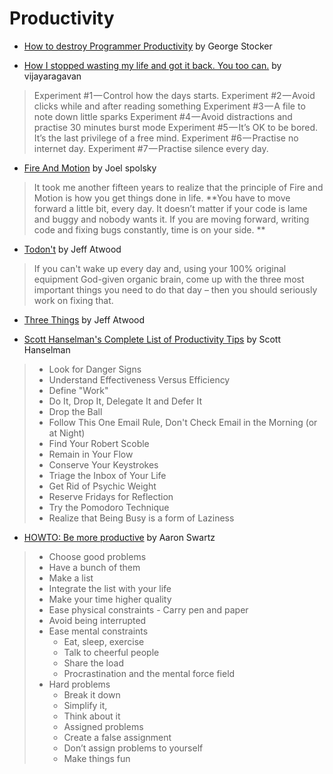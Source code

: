 # Productivity

* [How to destroy Programmer Productivity](https://georgestocker.com/2014/04/15/how-to-destroy-programmer-productivity/) by George Stocker

* [How I stopped wasting my life and got it back. You too can.](http://vijayaragavan.com/post/134177862039/how-i-stopped-wasting-my-life-you-too-can) by vijayaragavan

> Experiment #1 — Control how the days starts.
> Experiment #2 — Avoid clicks while and after reading something
> Experiment #3 — A file to note down little sparks
> Experiment #4 — Avoid distractions and practise 30 minutes burst mode
> Experiment #5 — It’s OK to be bored. It’s the last privilege of a free mind.
> Experiment #6 — Practise no internet day.
> Experiment #7 — Practise silence every day.

* [Fire And Motion](https://www.joelonsoftware.com/2002/01/06/fire-and-motion/) by Joel spolsky

> It took me another fifteen years to realize that the principle of Fire and Motion is how you get things done in life. **You have to move forward a little bit, every day. It doesn’t matter if your code is lame and buggy and nobody wants it. If you are moving forward, writing code and fixing bugs constantly, time is on your side. **

* [Todon't](https://blog.codinghorror.com/todont/) by Jeff Atwood

> If you can't wake up every day and, using your 100% original equipment God-given organic brain, come up with the three most important things you need to do that day – then you should seriously work on fixing that.

* [Three Things](https://blog.codinghorror.com/three-things/) by Jeff Atwood

* [Scott Hanselman's Complete List of Productivity Tips](https://www.hanselman.com/blog/ScottHanselmansCompleteListOfProductivityTips.aspx) by Scott Hanselman

> * Look for Danger Signs  
> * Understand Effectiveness Versus Efficiency  
> * Define "Work"  
> * Do It, Drop It, Delegate It and Defer It  
> * Drop the Ball  
> * Follow This One Email Rule, Don't Check Email in the Morning (or at Night)  
> * Find Your Robert Scoble  
> * Remain in Your Flow  
> * Conserve Your Keystrokes  
> * Triage the Inbox of Your Life  
> * Get Rid of Psychic Weight  
> * Reserve Fridays for Reflection  
> * Try the Pomodoro Technique  
> * Realize that Being Busy is a form of Laziness  

* [HOWTO: Be more productive](http://www.aaronsw.com/weblog/productivity) by Aaron Swartz

> * Choose good problems  
> * Have a bunch of them  
> * Make a list  
> * Integrate the list with your life  
> * Make your time higher quality  
> * Ease physical constraints - Carry pen and paper  
> * Avoid being interrupted  
> * Ease mental constraints   
>    * Eat, sleep, exercise  
>    * Talk to cheerful people  
>    * Share the load  
>    * Procrastination and the mental force field  
> * Hard problems 
>    * Break it down  
>    * Simplify it,  
>    * Think about it  
>    * Assigned problems  
>    * Create a false assignment  
>    * Don’t assign problems to yourself  
>    * Make things fun  
